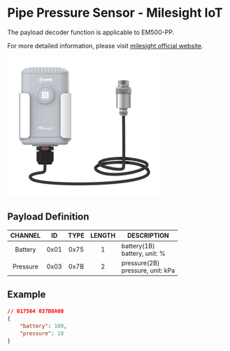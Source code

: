 # Pipe Pressure Sensor - Milesight IoT

The payload decoder function is applicable to EM500-PP.

For more detailed information, please visit [milesight official website](https://www.milesight-iot.com).

![EM500-PP](EM500-PP.png)

## Payload Definition

| CHANNEL  |  ID  | TYPE | LENGTH | DESCRIPTION                          |
| :------: | :--: | :--: | :----: | ------------------------------------ |
| Battery  | 0x01 | 0x75 |   1    | battery(1B)<br/>battery, unit: %     |
| Pressure | 0x03 | 0x7B |   2    | pressure(2B)<br/>pressure, unit: kPa |

## Example

```json
// 017564 037B0A00
{
    "battery": 100,
    "pressure": 10
}
```
